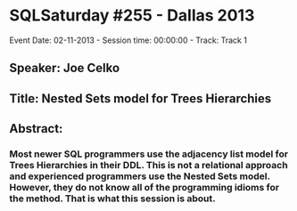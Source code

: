 # SQLSaturday #255 - Dallas 2013
Event Date: 02-11-2013 - Session time: 00:00:00 - Track: Track 1
## Speaker: Joe Celko
## Title: Nested Sets model for Trees  Hierarchies 
## Abstract:
### Most newer SQL programmers use the adjacency list model for Trees  Hierarchies in their DDL. This is not a relational approach and experienced programmers use the Nested Sets model. However, they do not know all of the programming idioms for the method. That is what this session is about. 
